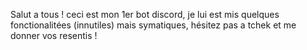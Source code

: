 Salut a tous ! ceci est mon 1er bot discord, je lui est mis quelques fonctionalitées (innutiles) mais symatiques, hésitez pas a tchek et me donner vos resentis !
